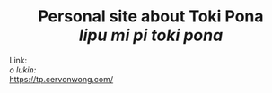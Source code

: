 <h1 align="center">Personal site about Toki Pona<br><i>lipu mi pi toki pona</i></h1>

Link:<br>
*o lukin:*<br>
https://tp.cervonwong.com/
